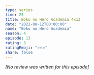 ```yaml
---
type: series
time: 25
title: Boku no Hero Academia 4x13
date: "2022-08-12T00:00:00"
name: "Boku no Hero Academia"
season: 4
episode: 13
rating: 3
ratingEmoji: "⭐️⭐️⭐️"
share: false
---
```


*[No review was written for this episode]*